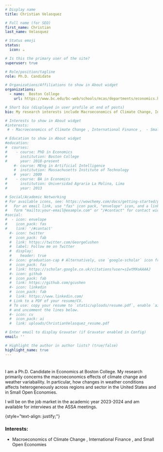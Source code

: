 ```yaml
---
# Display name
title: Christian Velasquez

# Full name (for SEO)
first_name: Christian
last_name: Velasquez

# Status emoji
status:
  icon: ☕️

# Is this the primary user of the site?
superuser: true

# Role/position/tagline
role: Ph.D. Candidate   

# Organizations/Affiliations to show in About widget
organizations:
  - name:  Boston College
    url: https://www.bc.edu/bc-web/schools/mcas/departments/economics.html

# Short bio (displayed in user profile at end of posts)
bio: My research interests include Macroeconomics of Climate Change, International finance, and Small Open Economies.

# Interests to show in About widget
#interests:
 # - Macroeconomics of Climate Change , International Finance ,  - Small Open Economies

# Education to show in About widget
#education:
#  courses:
#    - course: PhD in Economics
#      institution: Boston College
#      year: 2018-present
    #- course: MEng in Artificial Intelligence
    #  institution: Massachusetts Institute of Technology
    #  year: 2009
#    - course: BA in Economics
#      institution: Universidad Agraria La Molina, Lima
#      year: 2013

# Social/Academic Networking
# For available icons, see: https://wowchemy.com/docs/getting-started/page-builder/#icons
#   For an email link, use "fas" icon pack, "envelope" icon, and a link in the
#   form "mailto:your-email@example.com" or "/#contact" for contact widget.
#social:
#  - icon: envelope
#    icon_pack: fas
#    link: '/#contact'
  #- icon: twitter
  #  icon_pack: fab
  #  link: https://twitter.com/GeorgeCushen
  #  label: Follow me on Twitter
  #  display:
  #    header: true
  #- icon: graduation-cap # Alternatively, use `google-scholar` icon from `ai` icon pack
  #  icon_pack: fas
  #  link: https://scholar.google.co.uk/citations?user=sIwtMXoAAAAJ
  #- icon: github
  #  icon_pack: fab
  #  link: https://github.com/gcushen
  #- icon: linkedin
  #  icon_pack: fab
  #  link: https://www.linkedin.com/
  # Link to a PDF of your resume/CV.
  # To use: copy your resume to `static/uploads/resume.pdf`, enable `ai` icons in `params.yaml`,
  # and uncomment the lines below.
  #- icon: cv
  #  icon_pack: ai
  #  link: uploads/ChristianVelasquez_resume.pdf

# Enter email to display Gravatar (if Gravatar enabled in Config)
email: ''

# Highlight the author in author lists? (true/false)
highlight_name: true
---
```


#

I am a Ph.D. Candidate in Economics at Boston College. My research primarily concerns the macroeconomics effects of climate change and weather variabaility. In particular, how changes in weather conditions affects heterogeneously across regions and sector in the United States and in Small Open Economies.

I will be on the job market in the academic year 2023-2024 and am available for interviews at the ASSA meetings.

{style="text-align: justify;"}
### **Interests:**
  - Macroeconomics of Climate Change , International Finance , and Small Open Economies
